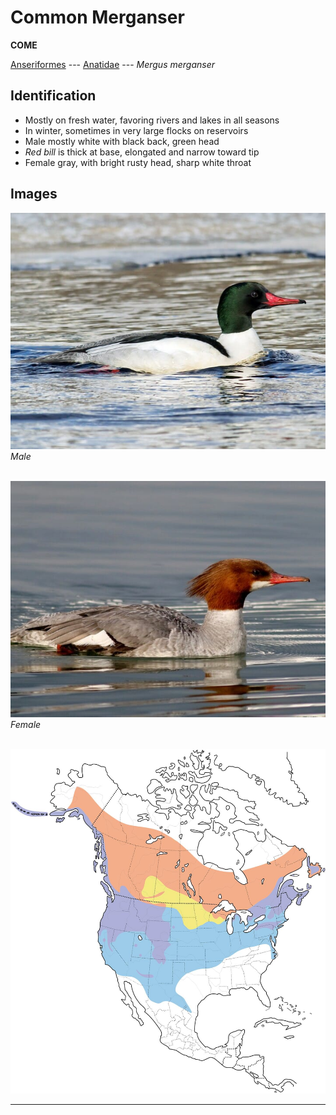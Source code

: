 # Common Merganser
**COME**

[Anseriformes](/birding/orders/anseriformes) ---
[Anatidae](/birding/orders/anseriformes/anatidae) ---
*Mergus merganser*

## Identification
- Mostly on fresh water, favoring rivers and lakes in all seasons
- In winter, sometimes in very large flocks on reservoirs
- Male mostly white with black back, green head
- *Red bill* is thick at base, elongated and narrow toward tip
- Female gray, with bright rusty head, sharp white throat

## Images
![](/birding/images/mergus_merganser_come_male.jpg)</br>
*Male* </br></br>

![](/birding/images/mergus_merganser_come_female.jpg)</br>
*Female* </br></br>

![](/birding/images/mergus_merganser_come_map.jpg)

----

<!---## Notes
### DATE. PLACE---SPECIFIC
NOTE--->
